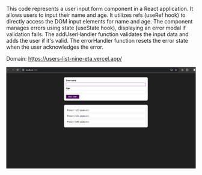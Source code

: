 This code represents a user input form component in a React application. It allows users to input their name and age. It utilizes refs (useRef hook) to directly access the DOM input elements for name and age. The component manages errors using state (useState hook), displaying an error modal if validation fails. The addUserHandler function validates the input data and adds the user if it's valid. The errorHandler function resets the error state when the user acknowledges the error. 

Domain: https://users-list-nine-eta.vercel.app/

![Model](users-list.png)
